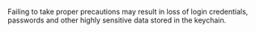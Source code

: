 
Failing to take proper precautions may result in loss of login
credentials, passwords and other highly sensitive data stored in the
keychain.
